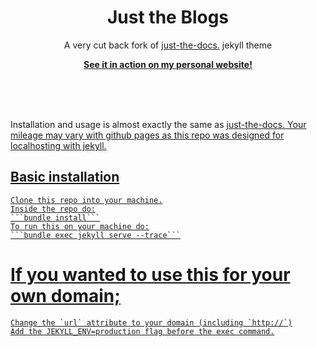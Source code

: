 <p align="center">
    <h1 align="center">Just the Blogs</h1>
    <p align="center">A very cut back fork of <a href="https://github.com/just-the-docs/just-the-docs">just-the-docs.</a> jekyll theme<br></p>
    <p align="center"><strong><a href="https://ersin.foo/">See it in action on my personal website!</a></strong></p>
    <br><br><br>
</p>

Installation and usage is almost exactly the same as <a href="https://github.com/just-the-docs/just-the-docs">just-the-docs. Your mileage may vary with github pages as this repo was designed for localhosting with jekyll.

## Basic installation
    Clone this repo into your machine.
    Inside the repo do:
    ```bundle install```
    To run this on your machine do:
    ```bundle exec jekyll serve --trace```
# If you wanted to use this for your own domain;
    Change the `url` attribute to your domain (including `http://`)
    Add the JEKYLL_ENV=production flag before the exec command.
